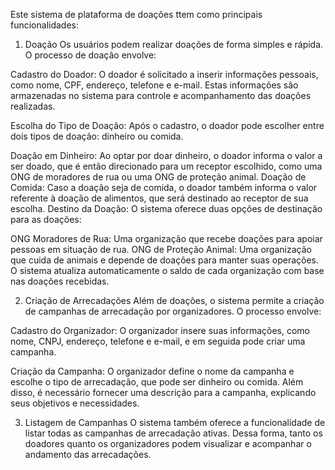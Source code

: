 Este sistema de plataforma de doações ttem como principais funcionalidades:

1. Doação
Os usuários podem realizar doações de forma simples e rápida. O processo de doação envolve:

Cadastro do Doador: O doador é solicitado a inserir informações pessoais, como nome, CPF, endereço, telefone e e-mail. Estas informações são armazenadas no sistema para controle e acompanhamento das doações realizadas.

Escolha do Tipo de Doação: Após o cadastro, o doador pode escolher entre dois tipos de doação: dinheiro ou comida.

Doação em Dinheiro: Ao optar por doar dinheiro, o doador informa o valor a ser doado, que é então direcionado para um receptor escolhido, como uma ONG de moradores de rua ou uma ONG de proteção animal.
Doação de Comida: Caso a doação seja de comida, o doador também informa o valor referente à doação de alimentos, que será destinado ao receptor de sua escolha.
Destino da Doação: O sistema oferece duas opções de destinação para as doações:

ONG Moradores de Rua: Uma organização que recebe doações para apoiar pessoas em situação de rua.
ONG de Proteção Animal: Uma organização que cuida de animais e depende de doações para manter suas operações.
O sistema atualiza automaticamente o saldo de cada organização com base nas doações recebidas.

2. Criação de Arrecadações
Além de doações, o sistema permite a criação de campanhas de arrecadação por organizadores. O processo envolve:

Cadastro do Organizador: O organizador insere suas informações, como nome, CNPJ, endereço, telefone e e-mail, e em seguida pode criar uma campanha.

Criação da Campanha: O organizador define o nome da campanha e escolhe o tipo de arrecadação, que pode ser dinheiro ou comida. Além disso, é necessário fornecer uma descrição para a campanha, explicando seus objetivos e necessidades.

3. Listagem de Campanhas
O sistema também oferece a funcionalidade de listar todas as campanhas de arrecadação ativas. Dessa forma, tanto os doadores quanto os organizadores podem visualizar e acompanhar o andamento das arrecadações.
